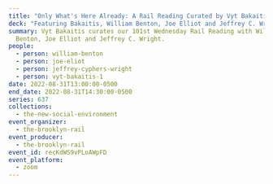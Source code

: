 ```yaml
---
title: "Only What's Here Already: A Rail Reading Curated by Vyt Bakaitis"
deck: "Featuring Bakaitis, William Benton, Joe Elliot and Jeffrey C. Wright "
summary: Vyt Bakaitis curates our 101st Wednesday Rail Reading with William
  Benton, Joe Elliot and Jeffrey C. Wright.
people:
  - person: william-benton
  - person: joe-eliot
  - person: jeffrey-cyphers-wright
  - person: vyt-bakaitis-1
date: 2022-08-31T13:00:00-0500
end_date: 2022-08-31T14:30:00-0500
series: 637
collections:
  - the-new-social-environment
event_organizer:
  - the-brooklyn-rail
event_producer:
  - the-brooklyn-rail
event_id: recKdWS9vPLoAWpFD
event_platform:
  - zoom
---
```

